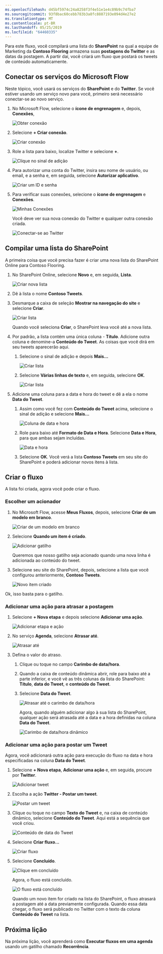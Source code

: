 ```yaml
---
ms.openlocfilehash: d45bf5974c24a8258f3f4e51e1e4c89b9c74fba7
ms.sourcegitcommit: 93f8bac60cebb783b3a8fc8887193e094d4e27e2
ms.translationtype: MT
ms.contentlocale: pt-BR
ms.lasthandoff: 05/25/2019
ms.locfileid: "64460335"
---
```

Para este fluxo, você compilará uma lista do **SharePoint** na qual a equipe de Marketing da **Contoso Flooring** armazena suas **postagens do Twitter** e as datas da postagem. A partir daí, você criará um fluxo que postará os tweets de conteúdo automaticamente. 

## <a name="connect-microsoft-flow-services"></a>Conectar os serviços do Microsoft Flow
Neste tópico, você usará os serviços do **SharePoint** e do **Twitter**. Se você estiver usando um serviço novo para você, primeiro será necessário conectar-se ao novo serviço. 

1. No Microsoft Flow, selecione o **ícone de engrenagem** e, depois, **Conexões**,
   
    ![Obter conexão](./media/learning-push-notifications/2-get-connection.png) 
2. Selecione **+ Criar conexão**.
   
    ![Criar conexão](./media/learning-push-notifications/3-create-connection.png) 
3. Role a lista para baixo, localize Twitter e selecione **+**.
   
    ![Clique no sinal de adição](./media/learning-push-notifications/4-click-plus.png)
4. Para autorizar uma conta do Twitter, insira seu nome de usuário, ou email, e a senha e, em seguida, selecione **Autorizar aplicativo**.
   
    ![Criar um ID e senha](./media/learning-push-notifications/5-create-id-pswd.png)
5. Para verificar suas conexões, selecione o **ícone de engrenagem** e **Conexões**.
   
    ![Minhas Conexões](./media/learning-push-notifications/6-my-connections.png)
   
    Você deve ver sua nova conexão do Twitter e qualquer outra conexão criada. 
   
    ![Conectar-se ao Twitter](./media/learning-push-notifications/7-twitter-connection.png)

## <a name="build-a-sharepoint-list"></a>Compilar uma lista do SharePoint
A primeira coisa que você precisa fazer é criar uma nova lista do SharePoint Online para Contoso Flooring. 

1. No SharePoint Online, selecione **Novo** e, em seguida, **Lista**.
   
    ![Criar nova lista](./media/learning-push-notifications/1-new-list.png)
2. Dê à lista o nome **Contoso Tweets**. 
3. Desmarque a caixa de seleção **Mostrar na navegação do site** e selecione **Criar**.
   
    ![Criar lista](./media/learning-push-notifications/2-name-create-list.png)
   
    Quando você seleciona **Criar**, o SharePoint leva você até a nova lista.
4. Por padrão, a lista contém uma única coluna - **Título**. Adicione outra coluna e denomine-a **Conteúdo do Tweet**. As coisas que você dirá em seu tweets aparecerão aqui. 
   
   1. Selecione o sinal de adição e depois **Mais...**
      
       ![Criar lista](./media/learning-push-notifications/3-add-more-column-types.png)
   2. Selecione **Várias linhas de texto** e, em seguida, selecione **OK**.
      
       ![Criar lista](./media/learning-push-notifications/4-add-column.png)
5. Adicione uma coluna para a data e hora do tweet e dê a ela o nome **Data do Tweet**.
   
   1. Assim como você fez com **Conteúdo do Tweet** acima, selecione o sinal de adição e selecione **Mais...**
      
       ![Coluna de data e hora](./media/learning-push-notifications/5-date-time-col.png)
   2. Role para baixo até **Formato de Data e Hora**. Selecione **Data e Hora**, para que ambas sejam incluídas.
      
       ![Data e hora](./media/learning-push-notifications/6-date-time-must-do.png)
   3. Selecione **OK**. Você verá a lista **Contoso Tweets** em seu site do SharePoint e poderá adicionar novos itens à lista.

## <a name="build-the-flow"></a>Criar o fluxo
A lista foi criada, agora você pode criar o fluxo.

### <a name="choose-a-trigger"></a>Escolher um acionador
1. No Microsoft Flow, acesse **Meus Fluxos**, depois, selecione **Criar de um modelo em branco**.
   
    ![Criar de um modelo em branco](./media/learning-push-notifications/8-create-from-blank.png)
2. Selecione **Quando um item é criado**.
   
    ![Adicionar gatilho](./media/learning-push-notifications/9-add-trigger.png)
   
    Queremos que nosso gatilho seja acionado quando uma nova linha é adicionada ao conteúdo do tweet.
3. Selecione seu site do SharePoint, depois, selecione a lista que você configurou anteriormente, **Contoso Tweets**.
   
    ![Novo item criado](./media/learning-push-notifications/11-set-trigger.png)

Ok, isso basta para o gatilho.

### <a name="add-an-action-to-delay-posting"></a>Adicionar uma ação para atrasar a postagem
1. Selecione **+ Nova etapa** e depois selecione **Adicionar uma ação**. 
   
    ![Adicionar etapa e ação](./media/learning-push-notifications/12-add-step-and-action.png)
2. No serviço **Agenda**, selecione **Atrasar até**. 
   
    ![Atrasar até](./media/learning-push-notifications/13-delay-until-schedule.png)  
3. Defina o valor do atraso.
   
   1. Clique ou toque no campo **Carimbo de data/hora**. 
   2. Quando a caixa de conteúdo dinâmica abrir, role para baixo até a parte inferior, e você vê as três colunas da lista do SharePoint: **Título**, **data do Tweet**, e **conteúdo do Tweet**.
   3. Selecione **Data do Tweet**. 
      
       ![Atrasar até o carimbo de data/hora](./media/learning-push-notifications/14-delay-until-timestamp.png)
      
       Agora, quando alguém adicionar algo à sua lista do SharePoint, qualquer ação será atrasada até a data e a hora definidas na coluna **Data do Tweet**.
      
       ![Carimbo de data/hora dinâmico](./media/learning-push-notifications/15-dynamic-timestamp.png)

### <a name="add-an-action-to-post-a-tweet"></a>Adicionar uma ação para postar um Tweet
Agora, você adicionará outra ação para execução do fluxo na data e hora especificadas na coluna **Data do Tweet**.

1. Selecione **+ Nova etapa**, **Adicionar uma ação** e, em seguida, procure por **Twitter**.
   
    ![Adicionar tweet](./media/learning-push-notifications/16-add-tweet.png) 
2. Escolha a ação **Twitter - Postar um tweet**.
   
    ![Postar um tweet](./media/learning-push-notifications/17-post-tweet.png) 
3. Clique ou toque no campo **Texto do Tweet** e, na caixa de conteúdo dinâmico, selecione **Conteúdo do Tweet**. Aqui está a sequência que você criou. 
   
    ![Conteúdo de data do Tweet](./media/learning-push-notifications/18-tweet-date-content.png)
4. Selecione **Criar fluxo...**
   
    ![Criar fluxo](./media/learning-push-notifications/19-tiny-create.png) 
5. Selecione **Concluído**.
   
    ![Clique em concluído](./media/learning-push-notifications/19-click-done.png)
   
    Agora, o fluxo está concluído.
   
    ![O fluxo está concluído](./media/learning-push-notifications/20-flow-is-done.png)
   
    Quando um novo item for criado na lista do SharePoint, o fluxo atrasará a postagem até a data previamente configurada. Quando essa data chegar, o fluxo será publicado no Twitter com o texto da coluna **Conteúdo do Tweet** na lista.

## <a name="next-lesson"></a>Próxima lição
Na próxima lição, você aprenderá como **Executar fluxos em uma agenda** usando um gatilho chamado **Recorrência**.

